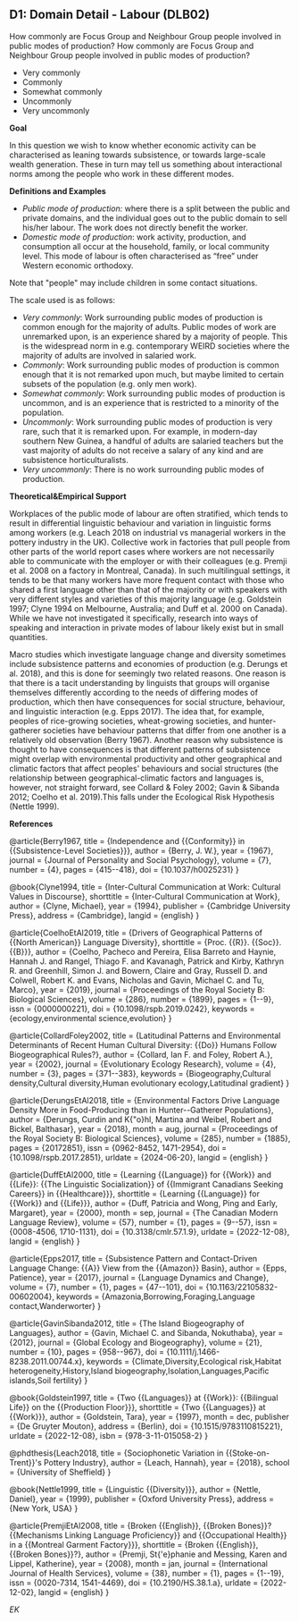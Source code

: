 
## D1: Domain Detail - Labour (DLB02)

How commonly are Focus Group and Neighbour Group people involved in public modes of production? How commonly are Focus Group and Neighbour Group people involved in public modes of production?

- Very commonly
- Commonly
- Somewhat commonly
- Uncommonly
- Very uncommonly


**Goal**

In this question we wish to know whether economic activity can be characterised as leaning towards subsistence, or towards large-scale wealth generation. These in turn may tell us something about interactional norms among the people who work in these different modes.



**Definitions and Examples**

- *Public mode of production:* where there is a split between the public and private domains, and the individual goes out to the public domain to sell his/her labour. The work does not directly benefit the worker.
- *Domestic mode of production*: work activity, production, and consumption all occur at the household, family, or local community level. This mode of labour is often characterised as “free” under Western economic orthodoxy.


Note that "people" may include children in some contact situations.

The scale used is as follows:

- *Very commonly*: Work surrounding public modes of production is common enough for the majority of adults. Public modes of work are unremarked upon, is an experience shared by a majority of people. This is the widespread norm in e.g. contemporary WEIRD societies where the majority of adults are involved in salaried work.
- *Commonly*: Work surrounding public modes of production is common enough that it is not remarked upon much, but maybe limited to certain subsets of the population (e.g. only men work).
- *Somewhat commonly*: Work surrounding public modes of production is uncommon, and is an experience that is restricted to a minority of the population.
- *Uncommonly*: Work surrounding public modes of production is very rare, such that it is remarked upon. For example, in modern-day southern New Guinea, a handful of adults are salaried teachers but the vast majority of adults do not receive a salary of any kind and are subsistence horticulturalists.
- *Very uncommonly*: There is no work surrounding public modes of production.




**Theoretical&Empirical Support**

Workplaces of the public mode of labour are often stratified, which tends to result in differential linguistic behaviour and variation in linguistic forms among workers (e.g. Leach 2018 on industrial vs managerial workers in the pottery industry in the UK). Collective work in factories that pull people from other parts of the world report cases where workers are not necessarily able to communicate with the employer or with their colleagues (e.g. Premji et al. 2008 on a factory in Montreal, Canada). In such multilingual settings, it tends to be that many workers have more frequent contact with those who shared a first language other than that of the majority or with speakers with very different styles and varieties of this majority language (e.g. Goldstein 1997; Clyne 1994 on Melbourne, Australia; and Duff et al. 2000 on Canada). While we have not investigated it specifically, research into ways of speaking and interaction in private modes of labour likely exist but in small quantities. 

Macro studies which investigate language change and diversity sometimes include subsistence patterns and economies of production (e.g. Derungs et al. 2018), and this is done for seemingly two related reasons. One reason is that there is a tacit understanding by linguists that groups will organise themselves differently according to the needs of differing modes of production, which then have consequences for social structure, behaviour, and linguistic interaction (e.g. Epps 2017). The idea that, for example, peoples of rice-growing societies, wheat-growing societies, and hunter-gatherer societies have behaviour patterns that differ from one another is a relatively old observation (Berry 1967). Another reason why subsistence is thought to have consequences is that different patterns of subsistence might overlap with environmental productivity and other geographical and climatic factors that affect peoples' behaviours and social structures (the relationship between geographical-climatic factors and languages is, however, not straight forward, see Collard & Foley 2002; Gavin & Sibanda 2012; Coelho et al. 2019).This falls under the Ecological Risk Hypothesis (Nettle 1999).


**References**

@article{Berry1967,
  title = {Independence and {{Conformity}} in {{Subsistence-Level Societies}}},
  author = {Berry, J. W.},
  year = {1967},
  journal = {Journal of Personality and Social Psychology},
  volume = {7},
  number = {4},
  pages = {415--418},
  doi = {10.1037/h0025231}
}

@book{Clyne1994,
  title = {Inter-Cultural Communication at Work: Cultural Values in Discourse},
  shorttitle = {Inter-Cultural Communication at Work},
  author = {Clyne, Michael},
  year = {1994},
  publisher = {Cambridge University Press},
  address = {Cambridge},
  langid = {english}
}

@article{CoelhoEtAl2019,
  title = {Drivers of Geographical Patterns of {{North American}} Language Diversity},
  shorttitle = {Proc. {{R}}. {{Soc}}. {{B}}},
  author = {Coelho, Pacheco and Pereira, Elisa Barreto and Haynie, Hannah J. and Rangel, Thiago F. and Kavanagh, Patrick and Kirby, Kathryn R. and Greenhill, Simon J. and Bowern, Claire and Gray, Russell D. and Colwell, Robert K. and Evans, Nicholas and Gavin, Michael C. and Tu, Marco},
  year = {2019},
  journal = {Proceedings of the Royal Society B: Biological Sciences},
  volume = {286},
  number = {1899},
  pages = {1--9},
  issn = {0000000221},
  doi = {10.1098/rspb.2019.0242},
  keywords = {ecology,environmental science,evolution}
}

@article{CollardFoley2002,
  title = {Latitudinal Patterns and Environmental Determinants of Recent Human Cultural Diversity: {{Do}} Humans Follow Biogeographical Rules?},
  author = {Collard, Ian F. and Foley, Robert A.},
  year = {2002},
  journal = {Evolutionary Ecology Research},
  volume = {4},
  number = {3},
  pages = {371--383},
  keywords = {Biogeography,Cultural density,Cultural diversity,Human evolutionary ecology,Latitudinal gradient}
}

@article{DerungsEtAl2018,
  title = {Environmental Factors Drive Language Density More in Food-Producing than in Hunter--Gatherer Populations},
  author = {Derungs, Curdin and K{\"o}hl, Martina and Weibel, Robert and Bickel, Balthasar},
  year = {2018},
  month = aug,
  journal = {Proceedings of the Royal Society B: Biological Sciences},
  volume = {285},
  number = {1885},
  pages = {20172851},
  issn = {0962-8452, 1471-2954},
  doi = {10.1098/rspb.2017.2851},
  urldate = {2024-06-20},
  langid = {english}
}


@article{DuffEtAl2000,
  title = {Learning {{Language}} for {{Work}} and {{Life}}: {{The Linguistic Socialization}} of {{Immigrant Canadians Seeking Careers}} in {{Healthcare}}},
  shorttitle = {Learning {{Language}} for {{Work}} and {{Life}}},
  author = {Duff, Patricia and Wong, Ping and Early, Margaret},
  year = {2000},
  month = sep,
  journal = {The Canadian Modern Language Review},
  volume = {57},
  number = {1},
  pages = {9--57},
  issn = {0008-4506, 1710-1131},
  doi = {10.3138/cmlr.57.1.9},
  urldate = {2022-12-08},
  langid = {english}
}

@article{Epps2017,
  title = {Subsistence Pattern and Contact-Driven Language Change: {{A}} View from the {{Amazon}} Basin},
  author = {Epps, Patience},
  year = {2017},
  journal = {Language Dynamics and Change},
  volume = {7},
  number = {1},
  pages = {47--101},
  doi = {10.1163/22105832-00602004},
  keywords = {Amazonia,Borrowing,Foraging,Language contact,Wanderworter}
}

@article{GavinSibanda2012,
  title = {The Island Biogeography of Languages},
  author = {Gavin, Michael C. and Sibanda, Nokuthaba},
  year = {2012},
  journal = {Global Ecology and Biogeography},
  volume = {21},
  number = {10},
  pages = {958--967},
  doi = {10.1111/j.1466-8238.2011.00744.x},
  keywords = {Climate,Diversity,Ecological risk,Habitat heterogeneity,History,Island biogeography,Isolation,Languages,Pacific islands,Soil fertility}
}

@book{Goldstein1997,
  title = {Two {{Languages}} at {{Work}}: {{Bilingual Life}} on the {{Production Floor}}},
  shorttitle = {Two {{Languages}} at {{Work}}},
  author = {Goldstein, Tara},
  year = {1997},
  month = dec,
  publisher = {De Gruyter Mouton},
  address = {Berlin},
  doi = {10.1515/9783110815221},
  urldate = {2022-12-08},
  isbn = {978-3-11-015058-2}
}

@phdthesis{Leach2018,
  title = {Sociophonetic Variation in {{Stoke-on-Trent}}'s Pottery Industry},
  author = {Leach, Hannah},
  year = {2018},
  school = {University of Sheffield}
}

@book{Nettle1999,
  title = {Linguistic {{Diversity}}},
  author = {Nettle, Daniel},
  year = {1999},
  publisher = {Oxford University Press},
  address = {New York, USA}
}


@article{PremjiEtAl2008,
  title = {Broken {{English}}, {{Broken Bones}}? {{Mechanisms Linking Language Proficiency}} and {{Occupational Health}} in a {{Montreal Garment Factory}}},
  shorttitle = {Broken {{English}}, {{Broken Bones}}?},
  author = {Premji, St{\'e}phanie and Messing, Karen and Lippel, Katherine},
  year = {2008},
  month = jan,
  journal = {International Journal of Health Services},
  volume = {38},
  number = {1},
  pages = {1--19},
  issn = {0020-7314, 1541-4469},
  doi = {10.2190/HS.38.1.a},
  urldate = {2022-12-02},
  langid = {english}
}



*EK*
